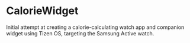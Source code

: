# CalorieWidget

Initial attempt at creating a calorie-calculating watch app and companion widget using Tizen OS, targeting the Samsung Active watch.
